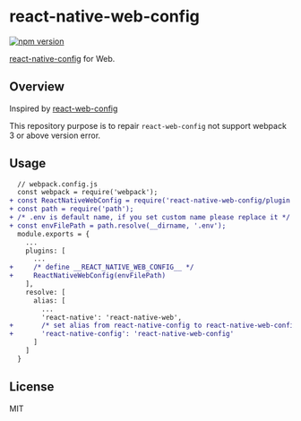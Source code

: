 # react-native-web-config

[![npm version](https://badge.fury.io/js/react-native-web-config.svg)](https://badge.fury.io/js/react-native-web-config)

[react-native-config](https://github.com/luggit/react-native-config) for Web.

## Overview
Inspired by [react-web-config](https://github.com/tanhauhau/react-web-config)

This repository purpose is to repair `react-web-config` not support webpack 3 or above version error.

## Usage
```diff
  // webpack.config.js
  const webpack = require('webpack');
+ const ReactNativeWebConfig = require('react-native-web-config/plugin');
+ const path = require('path');
+ /* .env is default name, if you set custom name please replace it */
+ const envFilePath = path.resolve(__dirname, '.env');
  module.exports = {
    ...
    plugins: [
      ...
+     /* define __REACT_NATIVE_WEB_CONFIG__ */
+     ReactNativeWebConfig(envFilePath)
    ],
    resolve: [
      alias: [
        ...
        'react-native': 'react-native-web',
+       /* set alias from react-native-config to react-native-web-config */
+       'react-native-config': 'react-native-web-config'
      ]
    ]
  }
```

## License
MIT
